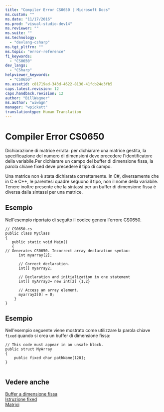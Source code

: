 ```yaml
---
title: "Compiler Error CS0650 | Microsoft Docs"
ms.custom: ""
ms.date: "11/17/2016"
ms.prod: "visual-studio-dev14"
ms.reviewer: ""
ms.suite: ""
ms.technology: 
  - "devlang-csharp"
ms.tgt_pltfrm: ""
ms.topic: "error-reference"
f1_keywords: 
  - "CS0650"
dev_langs: 
  - "CSharp"
helpviewer_keywords: 
  - "CS0650"
ms.assetid: c81719ad-343d-4622-8130-41fcb24e3fb5
caps.latest.revision: 12
caps.handback.revision: 12
author: "BillWagner"
ms.author: "wiwagn"
manager: "wpickett"
translationtype: Human Translation
---
```

# Compiler Error CS0650
Dichiarazione di matrice errata: per dichiarare una matrice gestita, la specificazione del numero di dimensioni deve precedere l'identificatore della variabile.Per dichiarare un campo del buffer di dimensione fissa, la parola chiave fixed deve precedere il tipo di campo.  
  
 Una matrice non è stata dichiarata correttamente.  In C\#, diversamente che in C e C\+\+, le parentesi quadre seguono il tipo, non il nome della variabile.  Tenere inoltre presente che la sintassi per un buffer di dimensione fissa è diversa dalla sintassi per una matrice.  
  
## Esempio  
 Nell'esempio riportato di seguito il codice genera l'errore CS0650.  
  
```  
// CS0650.cs  
public class MyClass  
{  
   public static void Main()  
   {  
// Generates CS0650. Incorrect array declaration syntax:  
      int myarray[2];     
  
      // Correct declaration.  
      int[] myarray2;  
  
      // Declaration and initialization in one statement  
      int[] myArray3= new int[2] {1,2}  
  
      // Access an array element.  
      myarray3[0] = 0;  
    }  
}  
```  
  
## Esempio  
 Nell'esempio seguente viene mostrato come utilizzare la parola chiave `fixed` quando si crea un buffer di dimensione fissa:  
  
```  
// This code must appear in an unsafe block.   
public struct MyArray   
{  
    public fixed char pathName[128];  
}  
  
```  
  
## Vedere anche  
 [Buffer a dimensione fissa](../../../csharp/programming-guide/unsafe-code-pointers/fixed-size-buffers.md)   
 [Istruzione fixed](../../../csharp/language-reference/keywords/fixed-statement.md)   
 [Matrici](../../../csharp/programming-guide/arrays/index.md)